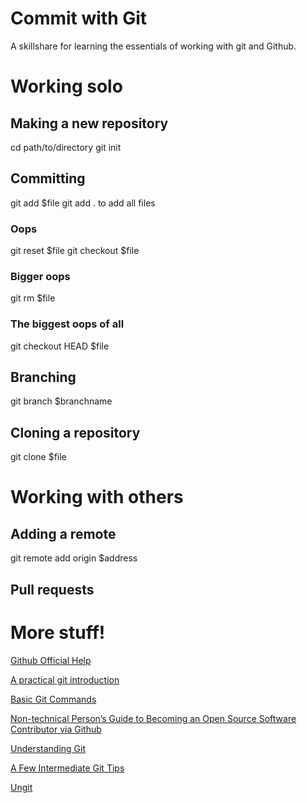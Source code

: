# Commit with Git

A skillshare for learning the essentials of working with git and Github.

# Working solo

## Making a new repository

cd path/to/directory
git init

## Committing

git add $file
git add . to add all files

### Oops

git reset $file
git checkout $file

### Bigger oops

git rm $file

### The biggest oops of all

git checkout HEAD $file

## Branching

git branch $branchname

## Cloning a repository

git clone $file

# Working with others

## Adding a remote

git remote add origin $address

## Pull requests

# More stuff!

[Github Official Help](https://help.github.com/)
 
[A practical git introduction](http://mrchlblng.me/2014/09/practical-git-introduction/)

[Basic Git Commands](https://github.com/quinnliu/gitCommands)
 
[Non-technical Person’s Guide to Becoming an Open Source Software Contributor via Github](http://ablwr.github.io/blog/2014/11/03/non-technical-persons-guide-to-becoming-an-open-source-software-contributor-via-github/)
 
[Understanding Git](http://web.mit.edu/nelhage/Public/git-slides-2009.pdf)
 
[A Few Intermediate Git Tips](http://www.harihareswara.net/sumana/2014/10/31/0)
 
[Ungit](https://github.com/FredrikNoren/ungit)